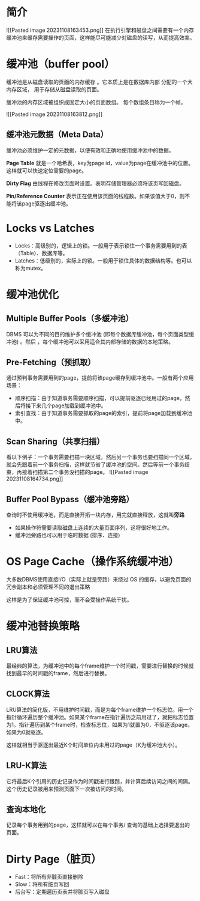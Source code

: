 # 简介
![[Pasted image 20231108163453.png]]
在执行引擎和磁盘之间需要有一个内存缓冲池来缓存需要操作的页面，这样能尽可能减少对磁盘的读写，从而提高效率。
# 缓冲池（buffer pool）
缓冲池是从磁盘读取的页面的内存缓存 。它本质上是在数据库内部 分配的一个大内存区域， 用于存储从磁盘读取的页面。

缓冲池的内存区域被组织成固定大小的页面数组。 每个数组条目称为一个帧。

![[Pasted image 20231108163812.png]]

## 缓冲池元数据（Meta Data）
缓冲池必须维护一定的元数据，以便有效和正确地使用缓冲池中的数据。

**Page Table**
就是一个哈希表，key为page id，value为page在缓冲池中的位置。这样就可以快速定位需要的page。

**Dirty Flag**
由线程在修改页面时设置。表明存储管理器必须将该页写回磁盘。

**Pin/Reference Counter**
表示正在使用该页面的线程数。如果该值大于0，则不能将该page驱逐出缓冲池。

# Locks vs Latches
- Locks：高级别的，逻辑上的锁。一般用于表示锁住一个事务需要用到的表（Table）、数据库等。
- Latches：低级别的，实际上的锁。一般用于锁住具体的数据结构等。也可以称为mutex。

# 缓冲池优化
## Multiple Buffer Pools（多缓冲池）
DBMS 可以为不同的目的维护多个缓冲池 (即每个数据库缓冲池，每个页面类型缓冲池) 。然后 ，每个缓冲池可以采用适合其内部存储的数据的本地策略。 

## Pre-Fetching（预抓取）
通过预判事务需要用到的page，提前将该page缓存到缓冲池中。一般有两个应用场景：
- 顺序扫描：由于知道事务需要顺序扫描，可以提前驱逐已经用过的page，然后将接下来几个page加载到缓冲池中。
- 索引查找：由于知道事务需要抓取的page的索引，提前将page加载到缓冲池中。

## Scan Sharing（共享扫描）
看以下例子：一个事务需要扫描一块区域，然后另一个事务也要扫描同一个区域，就会先跟着前一个事务扫描，这样就节省了缓冲池的空间。然后等前一个事务结束，再接着扫描第二个事务没扫描的page。
![[Pasted image 20231108164734.png]]

## Buffer Pool Bypass（缓冲池旁路）
查询时不使用缓冲池，而是直接开拓一块内存，用完就直接释放，这就叫**旁路**
- 如果操作符需要读取磁盘上连续的大量页面序列，这将很好地工作。 
- 缓冲池旁路也可以用于临时数据 (排序、连接)

# OS Page Cache（操作系统缓冲池）
大多数DBMS使用直接I/O（实际上就是旁路）来绕过 OS 的缓存，以避免页面的冗余副本和必须管理不同的退出策略

这样是为了保证缓冲池可控，而不会受操作系统干扰。

# 缓冲池替换策略
## LRU算法
最经典的算法，为缓冲池中的每个frame维护一个时间戳，需要进行替换的时候就找到最早的时间戳的frame，然后进行替换。

## CLOCK算法
LRU算法的简化版，不用维护时间戳，而是为每个frame维护一个标志位。用一个指针循环遍历整个缓冲池。如果某个frame在指针遍历之前用过了，就把标志位置为1。指针遍历到某个frame时，检查标志位，如果为1就置为0，不驱逐该page。如果为0就驱逐。

这样就相当于驱逐出最近K个时间单位内未用过的page（K为缓冲池大小）。

## LRU-K算法
它将最后K个引用的历史记录作为时间戳进行跟踪，并计算后续访问之间的间隔。这个历史记录被用来预测页面下一次被访问的时间。

## 查询本地化
记录每个事务用到的page，这样就可以在每个事务/ 查询的基础上选择要退出的页面。

# Dirty Page（脏页）
- Fast：将所有非脏页直接删除
- Slow：将所有脏页写回
- 后台写：定期遍历页表并将脏页写入磁盘


